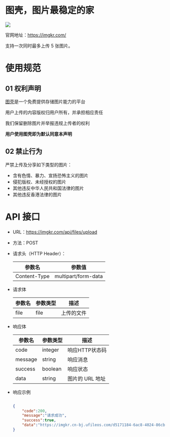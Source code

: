 # 图壳，图片最稳定的家

![](https://upload-images.jianshu.io/upload_images/2648731-0354cff503fe6b91.png?imageMogr2/auto-orient/strip%7CimageView2/2/w/1240)

官网地址：<https://imgkr.com/>

支持一次同时最多上传 5 张图片。



# 使用规范

## 01 权利声明

[图壳](https://imgkr.com/)是一个免费提供存储图片能力的平台

用户上传的内容版权归用户所有，并承担相应责任

我们保留删除图片并举报违规上传者的权利

**用户使用图壳即为默认同意本声明**

## 02 禁止行为

严禁上传及分享如下类型的图片：

* 含有色情、暴力、宣扬恐怖主义的图片
* 侵犯版权、未经授权的图片
* 其他违反中华人民共和国法律的图片
* 其他违反香港法律的图片



# API 接口

* URL：<https://imgkr.com/api/files/upload>

* 方法：POST

* 请求头（HTTP Header）：

  | 参数名       | 参数值              |
  | ------------ | ------------------- |
  | Content-Type | multipart/form-data |

* 请求体

  | 参数名 | 参数类型 | 描述       |
  | ------ | -------- | ---------- |
  | file   | file     | 上传的文件 |

* 响应体

  | 参数名  | 参数类型 | 描述            |
  | ------- | -------- | --------------- |
  | code    | integer  | 响应HTTP状态码  |
  | message | string   | 响应消息        |
  | success | boolean  | 响应状态        |
  | data    | string   | 图片的 URL 地址 |

* 响应示例

  ```json
  
  {
      "code":200,
      "message":"请求成功",
      "success":true,
      "data":"https://imgkr.cn-bj.ufileos.com/d5171184-6ac8-4024-86cb-208c75527a0e.jpg"
  }
  ```

  
